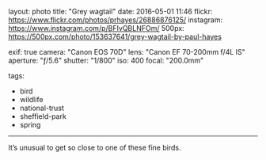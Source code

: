 layout: photo
title: "Grey wagtail"
date: 2016-05-01 11:46
flickr: https://www.flickr.com/photos/prhayes/26886876125/
instagram: https://www.instagram.com/p/BFIvQBLNFOm/
500px: https://500px.com/photo/153637641/grey-wagtail-by-paul-hayes

exif: true
camera: "Canon EOS 70D"
lens: "Canon EF 70-200mm f/4L IS"
aperture: "ƒ/5.6"
shutter: "1/800"
iso: 400
focal: "200.0mm"

tags:
  - bird
  - wildlife
  - national-trust
  - sheffield-park
  - spring
---

It’s unusual to get so close to one of these fine birds.
